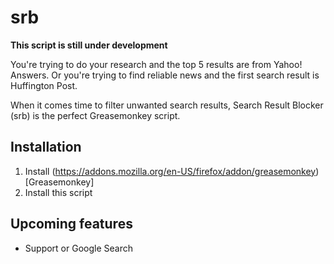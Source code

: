 srb
===

**This script is still under development**

You're trying to do your research and the top 5 results are from Yahoo! Answers. Or you're trying to find reliable news and the first search result is Huffington Post.

When it comes time to filter unwanted search results, Search Result Blocker (srb) is the perfect Greasemonkey script.

## Installation

1. Install (https://addons.mozilla.org/en-US/firefox/addon/greasemonkey)[Greasemonkey]
2. Install this script


## Upcoming features
* Support or Google Search
